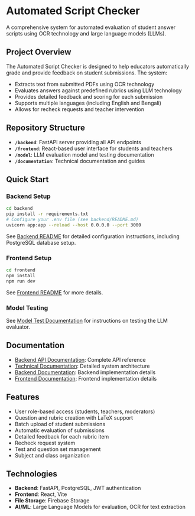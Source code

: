 # Automated Script Checker

A comprehensive system for automated evaluation of student answer scripts using OCR technology and large language models (LLMs).

## Project Overview

The Automated Script Checker is designed to help educators automatically grade and provide feedback on student submissions. The system:

- Extracts text from submitted PDFs using OCR technology
- Evaluates answers against predefined rubrics using LLM technology
- Provides detailed feedback and scoring for each submission
- Supports multiple languages (including English and Bengali)
- Allows for recheck requests and teacher intervention

## Repository Structure

- **`/backend`**: FastAPI server providing all API endpoints
- **`/frontend`**: React-based user interface for students and teachers
- **`/model`**: LLM evaluation model and testing documentation
- **`/documentation`**: Technical documentation and guides

## Quick Start

### Backend Setup
```bash
cd backend
pip install -r requirements.txt
# Configure your .env file (see backend/README.md)
uvicorn app:app --reload --host 0.0.0.0 --port 3000
```

See [Backend README](/backend/README.md) for detailed configuration instructions, including PostgreSQL database setup.

### Frontend Setup
```bash
cd frontend
npm install
npm run dev
```

See [Frontend README](/frontend/README.md) for more details.

### Model Testing
See [Model Test Documentation](/model/model_test.md) for instructions on testing the LLM evaluator.

## Documentation

- [Backend API Documentation](/backend/API_Documentation.md): Complete API reference
- [Technical Documentation](/documentation/Technical_Documentation.pdf): Detailed system architecture
- [Backend Documentation](/documentation/backend.md): Backend implementation details
- [Frontend Documentation](/documentation/frontend.md): Frontend implementation details

## Features

- User role-based access (students, teachers, moderators)
- Question and rubric creation with LaTeX support
- Batch upload of student submissions
- Automatic evaluation of submissions
- Detailed feedback for each rubric item
- Recheck request system
- Test and question set management
- Subject and class organization

## Technologies

- **Backend**: FastAPI, PostgreSQL, JWT authentication
- **Frontend**: React, Vite
- **File Storage**: Firebase Storage
- **AI/ML**: Large Language Models for evaluation, OCR for text extraction
